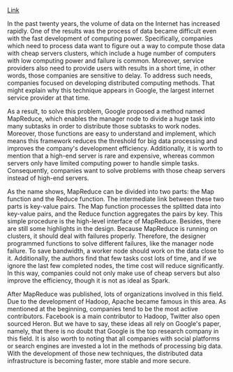 [Link](https://www.usenix.org/conference/osdi-04/mapreduce-simplified-data-processing-large-clusters)

In the past twenty years, the volume of data on the Internet has increased rapidly. One of the results was the process of data became difficult even with the fast development of computing power. Specifically, companies which need to process data want to figure out a way to compute those data with cheap servers clusters, which include a huge number of computers with low computing power and failure is common. Moreover, service providers also need to provide users with results in a short time, in other words, those companies are sensitive to delay. To address such needs, companies focused on developing distributed computing methods. That might explain why this technique appears in Google, the largest internet service provider at that time.

As a result, to solve this problem, Google proposed a method named MapReduce, which enables the manager node to divide a huge task into many subtasks in order to distribute those subtasks to work nodes. Moreover, those functions are easy to understand and implement, which means this framework reduces the threshold for big data processing and improves the company's development efficiency. Additionally, it is worth to mention that a high-end server is rare and expensive, whereas common servers only have limited computing power to handle simple tasks. Consequently, companies want to solve problems with those cheap servers instead of high-end servers.

As the name shows, MapReduce can be divided into two parts: the Map function and the Reduce function. The intermediate link between these two parts is key-value pairs. The Map function processes the splitted data into key-value pairs, and the Reduce function aggregates the pairs by key. This simple procedure is the high-level interface of MapReduce. Besides, there are still some highlights in the design. Because MapReduce is running on clusters, it should deal with failures properly. Therefore, the designer programmed functions to solve different failures, like the manager node failure. To save bandwidth, a worker node should work on the data close to it. Additionally, the authors find that few tasks cost lots of time, and if we ignore the last few completed nodes, the time cost will reduce significantly. In this way, companies could not only make use of cheap servers but also improve the efficiency, though it is not as ideal as Spark.

After MapReduce was published, lots of organizations involved in this field. Due to the development of Hadoop, Apache became famous in this area. As mentioned at the beginning, companies tend to be the most active contributors. Facebook is a main contributor to Hadoop, Twitter also open sourced Heron. But we have to say, these ideas all rely on Google's paper, namely, that there is no doubt that Google is the top research company in this field. It is also worth to noting that all companies with social platforms or search engines are invested a lot in the methods of processing big data. With the development of those new techniques, the distributed data infrastructure is becoming faster, more stable and more secure.